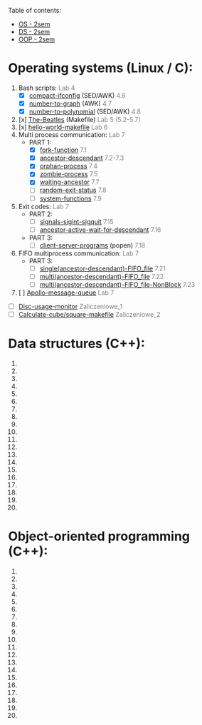 Table of contents:
* [OS - 2sem](https://github.com/RobertNeat#operating-systems-linux--c)
* [DS - 2sem](https://github.com/RobertNeat#data-structures-c)
* [OOP - 2sem](https://github.com/RobertNeat#object-oriented-programming-c)

# Operating systems (Linux / C):
1. Bash scripts: <span style="color:grey">Lab 4</span>
    * [x] [compact-ifconfig](https://github.com/RobertNeat/compact-ifconfig) (SED/AWK) <span style="color:grey"> 4.6</span>
    * [x] [number-to-graph](https://github.com/RobertNeat/number-to-graph) (AWK) <span style="color:grey"> 4.7</span>
    * [x] [number-to-polynomial](https://github.com/RobertNeat/number-to-polynomial) (SED/AWK) <span style="color:grey"> 4.8</span>
1. [x] [The-Beatles](https://github.com/RobertNeat/The-Beatles) (Makefile) <span style="color:grey">Lab 5 (5.2-5.7)</span>
1. [x] [hello-world-makefile](https://github.com/RobertNeat/hello-world-makefile) <span style="color:grey">Lab 6</span>
1. Multi process communication: <span style="color:grey">Lab 7</span>
    * PART 1:
        * [x] [fork-function](https://github.com/RobertNeat/fork-function) <span style="color:grey"> 7.1</span>
        * [x] [ancestor-descendant](https://github.com/RobertNeat/ancestor-descendant) <span style="color:grey"> 7.2-7.3</span>
        * [x] [orphan-process](https://github.com/RobertNeat/orphan-process) <span style="color:grey"> 7.4</span>
        * [x] [zombie-process](https://github.com/RobertNeat/zombie-process) <span style="color:grey"> 7.5</span>
        * [x] [waiting-ancestor](https://github.com/RobertNeat/waiting-ancestor) <span style="color:grey"> 7.7</span>
        * [ ] [random-exit-status]() <span style="color:grey"> 7.8</span>
        * [ ] [system-functions]() <span style="color:grey"> 7.9</span>
1. Exit codes: <span style="color:grey">Lab 7</span>
    * PART 2:
        * [ ] [signals-sigint-sigquit]() <span style="color:grey"> 7.15</span>
        * [ ] [ancestor-active-wait-for-descendant]() <span style="color:grey"> 7.16</span>
    * PART 3:
        * [ ] [client-server-programs]() (popen)<span style="color:grey"> 7.18</span>
1. FIFO multiprocess communication: <span style="color:grey">Lab 7</span>
    * PART 3:
        * [ ] [single(ancestor-descendant)-FIFO_file]() <span style="color:grey"> 7.21</span>
        * [ ] [multi(ancestor-descendant)-FIFO_file]() <span style="color:grey"> 7.22</span>
        * [ ] [multi(ancestor-descendant)-FIFO_file-NonBlock]() <span style="color:grey"> 7.23</span>
1. [ ] [Apollo-message-queue]() <span style="color:grey">Lab 7</span>
- [ ] [Disc-usage-monitor]() <span style="color:grey">Zaliczeniowe_1 </span>
- [ ] [Calculate-cube/square-makefile]() <span style="color:grey">Zaliczeniowe_2 </span>

# Data structures (C++):
1. 
1. 
1. 
1. 
1. 
1. 
1. 
1. 
1. 
1. 
1. 
1. 
1. 
1. 
1. 
1. 
1. 
1. 
1. 
1. 

# Object-oriented programming (C++):
1. 
1. 
1. 
1. 
1. 
1. 
1. 
1. 
1. 
1. 
1. 
1. 
1. 
1. 
1. 
1. 
1. 
1. 
1. 
1. 


<!--<input type="checkbox" disabled />-->
<!--<input type="checkbox" checked />-->
